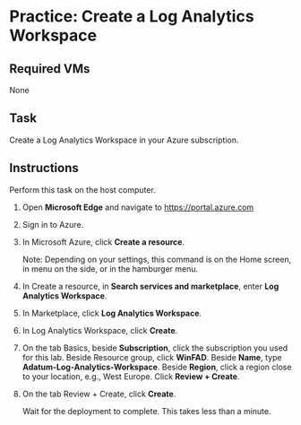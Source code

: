 # Practice: Create a Log Analytics Workspace

## Required VMs

None

## Task

Create a Log Analytics Workspace in your Azure subscription.

## Instructions

Perform this task on the host computer.

1. Open **Microsoft Edge** and navigate to <https://portal.azure.com>
1. Sign in to Azure.
1. In Microsoft Azure, click **Create a resource**.

    Note: Depending on your settings, this command is on the Home screen, in menu on the side, or in the hamburger menu.

1. In Create a resource, in **Search services and marketplace**, enter **Log Analytics Workspace**.
1. In Marketplace, click **Log Analytics Workspace**.
1. In Log Analytics Workspace, click **Create**.
1. On the tab Basics, beside **Subscription**, click the subscription you used for this lab. Beside Resource group, click **WinFAD**. Beside **Name**, type **Adatum-Log-Analytics-Workspace**. Beside **Region**, click a region close to your location, e.g., West Europe. Click **Review + Create**.
1. On the tab Review + Create, click **Create**.

    Wait for the deployment to complete. This takes less than a minute.
